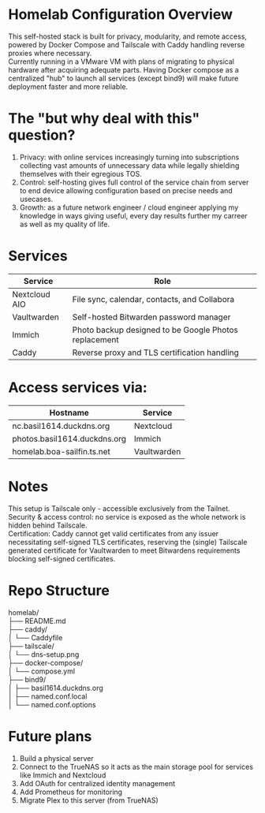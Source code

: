 # Homelab Configuration Overview
This self-hosted stack is built for privacy, modularity, and remote access, powered by Docker Compose and Tailscale with Caddy handling reverse proxies where necessary.  
Currently running in a VMware VM with plans of migrating to physical hardware after acquiring adequate parts. Having Docker compose as a centralized "hub" to launch all services (except bind9) will make future deployment faster and more reliable.

# The "but why deal with this" question?
1. Privacy: with online services increasingly turning into subscriptions collecting vast amounts of unnecessary data while legally shielding themselves with their egregious TOS.  
2. Control: self-hosting gives full control of the service chain from server to end device allowing configuration based on precise needs and usecases.  
3. Growth: as a future network engineer / cloud engineer applying my knowledge in ways giving useful, every day results further my carreer as well as my quality of life.  

# Services
Service        |  Role
---------------|----------------------------------------------------------
Nextcloud AIO  |  File sync, calendar, contacts, and Collabora
Vaultwarden    |  Self-hosted Bitwarden password manager
Immich         |  Photo backup designed to be  Google Photos replacement
Caddy          |  Reverse proxy and TLS certification handling

# Access services via:
Hostname                     |  Service
-----------------------------|-------------
nc.basil1614.duckdns.org     | Nextcloud  
photos.basil1614.duckdns.org | Immich  
homelab.boa-sailfin.ts.net   | Vaultwarden

# Notes
This setup is Tailscale only - accessible exclusively from the Tailnet.    
Security & access control: no service is exposed as the whole network is hidden behind Tailscale.  
Certification: Caddy cannot get valid certificates from any issuer necessitating self-signed TLS certificates, reserving the (single) Tailscale generated certificate for Vaultwarden to meet Bitwardens requirements blocking self-signed certificates.

# Repo Structure
homelab/  
├── README.md                       
├── caddy/  
│   └── Caddyfile                   
├── tailscale/  
│   └── dns-setup.png              
├── docker-compose/  
│   └── compose.yml  
├── bind9/  
│   ├── basil1614.duckdns.org      
│   ├── named.conf.local            
│   └── named.conf.options          

# Future plans
1. Build a physical server
2. Connect to the TrueNAS so it acts as the main storage pool for services like Immich and Nextcloud
3. Add OAuth for centralized identity management
4. Add Prometheus for monitoring
5. Migrate Plex to this server (from TrueNAS)

